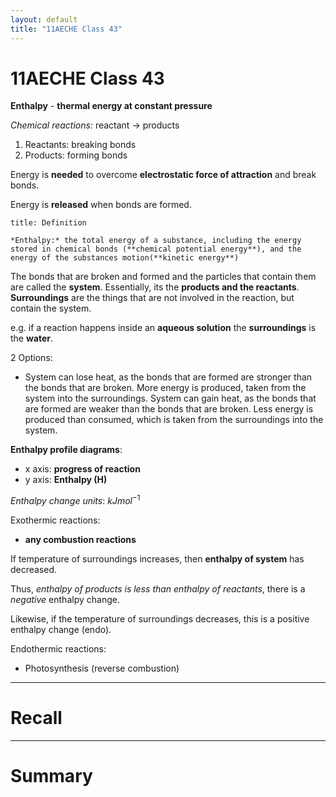 ```yaml
---
layout: default
title: "11AECHE Class 43"
---
```

# 11AECHE Class 43

**Enthalpy** - **thermal energy at constant pressure**

*Chemical reactions:*
reactant $\rightarrow$ products
1. Reactants: breaking bonds
2. Products: forming bonds

Energy is **needed** to overcome **electrostatic force of attraction** and break bonds.

Energy is **released** when bonds are formed.

```ad-note
title: Definition

*Enthalpy:* the total energy of a substance, including the energy stored in chemical bonds (**chemical potential energy**), and the energy of the substances motion(**kinetic energy**)
```

The bonds that are broken and formed and the particles that contain them are called the **system**. Essentially, its the **products and the reactants**.
**Surroundings** are the things that are not involved in the reaction, but contain the system.

e.g. if a reaction happens inside an **aqueous solution** the **surroundings** is the **water**.

2 Options:
- System can lose heat, as the bonds that are formed are stronger than the bonds that are broken. More energy is produced, taken from the system into the surroundings.
  System can gain heat, as the bonds that are formed are weaker than the bonds that are broken. Less energy is produced than consumed, which is taken from the surroundings into the system.

**Enthalpy profile diagrams**:
- x axis: **progress of reaction**
- y axis: **Enthalpy (H)**

*Enthalpy change units*: $kJmol^{-1}$

Exothermic reactions:
- **any combustion reactions**

If temperature of surroundings increases, then **enthalpy of system** has decreased.

Thus, *enthalpy of products is less than enthalpy of reactants*, there is a *negative* enthalpy change.

Likewise, if the temperature of surroundings decreases, this is a positive enthalpy change (endo).

Endothermic reactions:
- Photosynthesis (reverse combustion)

---
# Recall







---
# Summary


